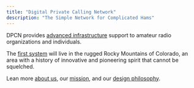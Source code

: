 ```yaml
---
title: "Digital Private Calling Network"
description: "The Simple Network for Complicated Hams"
---
```

DPCN provides [advanced infrastructure](about/technology) support to amateur radio organizations and individuals.

The [first system](/system/fr-dpcn) will live in the rugged Rocky Mountains of Colorado, an area with a history of innovative and pioneering spirit that cannot be squelched.

Lean more [about us](/about), our [mission](/about/mission), and our [design philosophy](/about/design-philosophy).